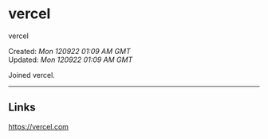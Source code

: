 # vercel
vercel

Created: *Mon 120922 01:09 AM GMT*  
Updated: *Mon 120922 01:09 AM GMT*

Joined vercel.

-----

## Links

https://vercel.com  
